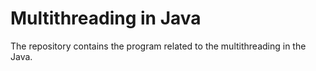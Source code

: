 # Multithreading in Java

The repository contains the program related to the multithreading in the Java.
